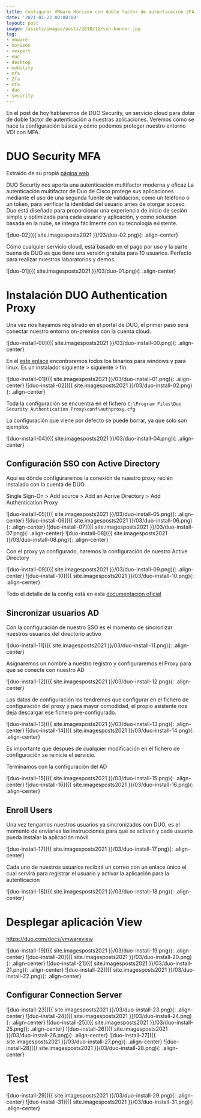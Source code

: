 ```yaml
---
title: Configurar VMware Horizon con doble factor de autenticación 2FA MFA
date: '2021-01-22 00:00:00'
layout: post
image: /assets/images/posts/2018/12/ssh-banner.jpg
tag:
- vmware
- horizon
- vexpert
- euc
- desktop
- mobility
- mfa
- 2fa
- mfa
- duo
- security
---
```


En el post de hoy hablaremos de DUO Security, un servicio cloud para dotar de doble factor de autenticación a nuestras aplicaciones. Veremos cómo se hace la configuración básica y cómo podemos proteger nuestro entorno VDI con MFA.

# DUO Security MFA

Extraído de su propia [página web](https://duo.com/product/multi-factor-authentication-mfa) 

DUO Securtiy nos aporta una autenticación multifactor moderna y eficaz
La autenticación multifactor de Duo de Cisco protege sus aplicaciones mediante el uso de una segunda fuente de validación, como un teléfono o un token, para verificar la identidad del usuario antes de otorgar acceso. Duo está diseñado para proporcionar una experiencia de inicio de sesión simple y optimizada para cada usuario y aplicación, y como solución basada en la nube, se integra fácilmente con su tecnología existente. 

![duo-02]({{ site.imagesposts2021 }}/03/duo-02.png){: .align-center}

Cómo cualquier servicio cloud, está basado en el pago por uso y la parte buena de DUO es que tiene una versión gratuita para 10 usuarios. Perfecto para realizar nuestros laboratorios y demos

![duo-01]({{ site.imagesposts2021 }}/03/duo-01.png){: .align-center}

# Instalación DUO Authentication Proxy

Una vez nos hayamos registrado en el portal de DUO, el primer paso será conectar nuestro entorno on-premise con la cuenta cloud.

![duo-install-00]({{ site.imagesposts2021 }}/03/duo-install-00.png){: .align-center}

En el [este enlace](https://duo.com/docs/checksums#duo-authentication-proxy) encontraremos todos los binarios para windows y para linux. Es un instalador siguiente > siguiente > fin.

![duo-install-01]({{ site.imagesposts2021 }}/03/duo-install-01.png){: .align-center}
![duo-install-02]({{ site.imagesposts2021 }}/03/duo-install-02.png){: .align-center}

Toda la configuración se encuentra en el fichero `C:\Program Files\Duo Security Authentication Proxy\conf\authproxy.cfg`

La configuración que viene por defecto se puede borrar, ya que solo son ejemplos

![duo-install-04]({{ site.imagesposts2021 }}/03/duo-install-04.png){: .align-center}

## Configuración SSO con Active Directory

Aquí es dónde configuraremos la conexión de nuestro proxy recién instalado con la cuenta de DUO. 

Single Sign-On > Add source > Add an Acrive Directory > Add Authentication Proxy

![duo-install-05]({{ site.imagesposts2021 }}/03/duo-install-05.png){: .align-center}
![duo-install-06]({{ site.imagesposts2021 }}/03/duo-install-06.png){: .align-center}
![duo-install-07]({{ site.imagesposts2021 }}/03/duo-install-07.png){: .align-center}
![duo-install-08]({{ site.imagesposts2021 }}/03/duo-install-08.png){: .align-center}

Con el proxy ya configurado, haremos la configuración de nuestro Active Directory

![duo-install-09]({{ site.imagesposts2021 }}/03/duo-install-09.png){: .align-center}
![duo-install-10]({{ site.imagesposts2021 }}/03/duo-install-10.png){: .align-center}

Todo el detalle de la config está en esta [documentación oficial](https://duo.com/docs/sso#enable-duo-single-sign-on)

## Sincronizar usuarios AD

Con la configuración de nuestro SSO es el momento de sincronizar nuestros usuarios del directorio activo

![duo-install-11]({{ site.imagesposts2021 }}/03/duo-install-11.png){: .align-center}

Asignaremos un nombre a nuestro registro y configuraremos el Proxy para que se conecte con nuestro AD

![duo-install-12]({{ site.imagesposts2021 }}/03/duo-install-12.png){: .align-center}

Los datos de configuración los tendremos que configurar en el fichero de configuración del proxy y para mayor comodidad, el propio asistente nos deja descargar ese fichero pre-configurado.

![duo-install-13]({{ site.imagesposts2021 }}/03/duo-install-13.png){: .align-center}
![duo-install-14]({{ site.imagesposts2021 }}/03/duo-install-14.png){: .align-center}

Es importante que después de cualquier modificación en el fichero de configuración se reinicie el servicio.

Terminamos con la configuración del AD

![duo-install-15]({{ site.imagesposts2021 }}/03/duo-install-15.png){: .align-center}
![duo-install-16]({{ site.imagesposts2021 }}/03/duo-install-16.png){: .align-center}

## Enroll Users

Una vez tengamos nuestros usuarios ya sincronizados con DUO, es el momento de enviarles las instrucciones para que se activen y cada usuario pueda instalar la aplicación móvil.

![duo-install-17]({{ site.imagesposts2021 }}/03/duo-install-17.png){: .align-center}

Cada uno de nuestros usuarios recibirá un correo con un enlace único el cual servirá para registrar el usuario y activar la aplicación para la autenticación

![duo-install-18]({{ site.imagesposts2021 }}/03/duo-install-18.png){: .align-center}

# Desplegar aplicación View

https://duo.com/docs/vmwareview

![duo-install-19]({{ site.imagesposts2021 }}/03/duo-install-19.png){: .align-center}
![duo-install-20]({{ site.imagesposts2021 }}/03/duo-install-20.png){: .align-center}
![duo-install-21]({{ site.imagesposts2021 }}/03/duo-install-21.png){: .align-center}
![duo-install-22]({{ site.imagesposts2021 }}/03/duo-install-22.png){: .align-center}

## Configurar Connection Server

![duo-install-23]({{ site.imagesposts2021 }}/03/duo-install-23.png){: .align-center}
![duo-install-24]({{ site.imagesposts2021 }}/03/duo-install-24.png){: .align-center}
![duo-install-25]({{ site.imagesposts2021 }}/03/duo-install-25.png){: .align-center}
![duo-install-26]({{ site.imagesposts2021 }}/03/duo-install-26.png){: .align-center}
![duo-install-27]({{ site.imagesposts2021 }}/03/duo-install-27.png){: .align-center}
![duo-install-28]({{ site.imagesposts2021 }}/03/duo-install-28.png){: .align-center}

# Test

![duo-install-29]({{ site.imagesposts2021 }}/03/duo-install-29.png){: .align-center}
![duo-install-31]({{ site.imagesposts2021 }}/03/duo-install-31.png){: .align-center}


